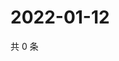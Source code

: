 # 2022-01-12

共 0 条

<!-- BEGIN WEIBO -->
<!-- 最后更新时间 Wed Jan 12 2022 06:00:33 GMT+0800 (China Standard Time) -->

<!-- END WEIBO -->
